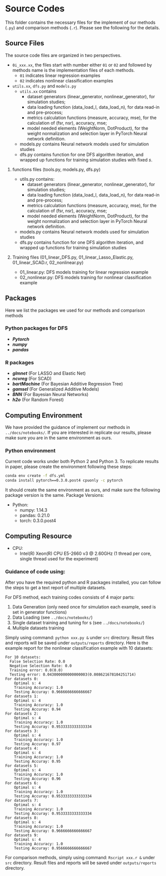 # Source Codes
This folder contains the necessary files for the implement of our methods (`.py`) and comparison methods (`.r`). Please see the following for the details.

## Source Files

The source code files are organized in two perspectives. 
* `0i_xxx.xx`, the files start with number either `01` or `02` and followed by methods name is the implementation files of each methods.
   - `01` indicates linear regression examples
   - `02` indicates nonlinear classification examples
* `utils.xx`, `dfs.py` and `models.py`
   - `utils.xx` contains
        - dataset generators (linear_generator, nonlinear_generator), for simulation studies;
        - data loading function (data_load_l, data_load_n), for data read-in and pre-process;
        - metrics calculation functions (measure, accuracy, mse), for the calculation of (fsr, nsr), accuracy, mse;
        - model needed elements (WeightNorm, DotProduct), for the weight normalization and selection layer in PyTorch Neural network definition.
   - models.py contains Neural network models used for simulation studies
   - dfs.py contains function for one DFS algorithm iteration, and wrapped up functions for training simulation studies with fixed $s$.

1. functions files (tools.py, models.py, dfs.py)
    * utils.py contains:
        - dataset generators (linear_generator, nonlinear_generator), for simulation studies;
        - data loading function (data_load_l, data_load_n), for data read-in and pre-process;
        - metrics calculation functions (measure, accuracy, mse), for the calculation of (fsr, nsr), accuracy, mse;
        - model needed elements (WeightNorm, DotProduct), for the weight normalization and selection layer in PyTorch Neural network definition.
    * models.py contains Neural network models used for simulation studies
    * dfs.py contains function for one DFS algorithm iteration, and wrapped up functions for training simulation studies
    
2. Training files (01_linear_DFS.py, 01_linear_Lasso_Elastic.py, 01_linear_SCAD.r, 02_nonlinear.py)
    * 01_linear.py: DFS models training for linear regression example
    * 02_nonlinear.py: DFS models training for nonlinear classification example

## Packages
Here we list the packages we used for our methods and comparison methods

### Python packages for DFS

* ___Pytorch___
* ___numpy___
* ___pandas___

### R packages

* ___glmnet___ (For LASSO and Elastic Net)
* ___ncvreg___ (For SCAD)
* ___bartMachine___ (For Bayesian Additive Regression Tree)
* ___gamsel___ (For Generalized Additive Models)
* ___BNN___ (For Bayesian Neural Networks)
* ___h2o___ (For Random Forest)

## Computing Environment
We have provided the guidance of implement our methods in `../docs/notebooks/`. If you are interested in replicate our results, please make sure you are in the same environment as ours.

### Python environment

Current code works under both Python 2 and Python 3.
To replicate results in paper, please create the environment following these steps:

```bash
conda env create -f dfs.yml
conda install pytorch==0.3.0.post4 cpuonly -c pytorch
```

It should create the same environment as ours, and make sure the following package version is the same.
Package Versions:

* Python:
    - numpy: 1.14.3
    - pandas: 0.21.0
    - torch: 0.3.0.post4
    


## Computing Resource

* CPU:
    - Intel(R) Xeon(R) CPU E5-2660 v3 @ 2.60GHz (1 thread per core, single thread used for the experiment)


### Guidance of code using:

After you have the required python and R packages installed, you can follow the steps to get a text report of multiple datasets.

For DFS method, each training codes consists of 4 major parts:

1. Data Generation (only need once for simulation each example, seed is set in generator functions)
2. Data Loading (see `../docs/notebooks/`)
3. Single dataset training and tuning for s (see `../docs/notebooks/`)
4. Multiple datasets training

Simply using command: `python xxx.py &` under `src` directory. Result files and reports will be saved under `outputs/reports` directory.
Here is the example report for the nonlinear classification example with 10 datasets:

```
For 10 datasets:
  False Selection Rate: 0.0
  Negative Selection Rate: 0.0
  Training error: 0.0(0.0)
  Testing error: 0.043000000000000003(0.008621678104251714)
For datasets 0:
    Optimal s: 4
    Training Accuracy: 1.0
    Testing Accuray: 0.9666666666666667
For datasets 1:
    Optimal s: 4
    Training Accuracy: 1.0
    Testing Accuray: 0.94
For datasets 2:
    Optimal s: 4
    Training Accuracy: 1.0
    Testing Accuray: 0.9533333333333334
For datasets 3:
    Optimal s: 4
    Training Accuracy: 1.0
    Testing Accuray: 0.97
For datasets 4:
    Optimal s: 4
    Training Accuracy: 1.0
    Testing Accuray: 0.95
For datasets 5:
    Optimal s: 4
    Training Accuracy: 1.0
    Testing Accuray: 0.96
For datasets 6:
    Optimal s: 4
    Training Accuracy: 1.0
    Testing Accuray: 0.9533333333333334
For datasets 7:
    Optimal s: 4
    Training Accuracy: 1.0
    Testing Accuray: 0.9533333333333334
For datasets 8:
    Optimal s: 4
    Training Accuracy: 1.0
    Testing Accuray: 0.9666666666666667
For datasets 9:
    Optimal s: 4
    Training Accuracy: 1.0
    Testing Accuray: 0.9566666666666667
```

For comparison methods, simply using command: `Rscript xxx.r &` under `src` directory. Result files and reports will be saved under `outputs/reports` directory.


